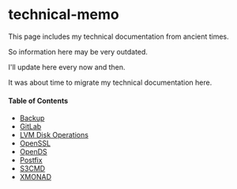 # technical-memo
This page includes my technical documentation from ancient times.

So information here may be very outdated.

I'll update here every now and then.

It was about time to migrate my technical documentation here.

#### Table of Contents

* [Backup](Backup.md)
* [GitLab](GitLab.md)
* [LVM Disk Operations](LVM%20Disk%20Operations.md)
* [OpenSSL](OpenSSL.md)
* [OpenDS](OpenDS.md)
* [Postfix](Postfix.md)
* [S3CMD](s3cmd.md)
* [XMONAD](xmonad.md)
